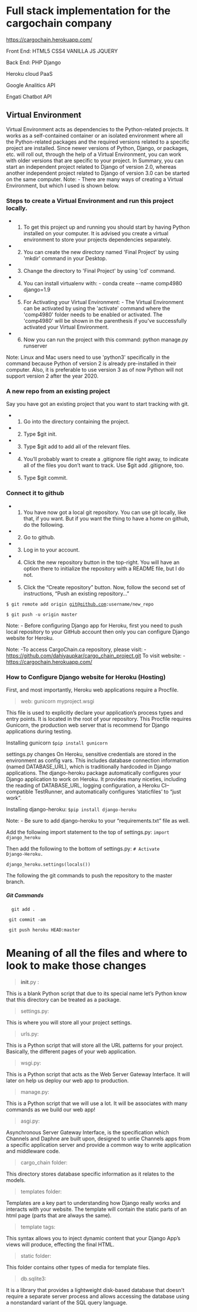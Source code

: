 <h1>Full stack implementation for the cargochain company</h1>

https://cargochain.herokuapp.com/

Front End: HTML5 CSS4 VANILLA JS JQUERY

Back End:  PHP Django 

Heroku cloud PaaS

Google Analitics API

Engati Chatbot API

<h2>Virtual Environment</h2>
Virtual Environment acts as dependencies to the Python-related projects. It works as a self-contained container or an isolated environment where all the Python-related packages and the required versions related to a specific project are installed. Since newer versions of Python, Django, or packages, etc. will roll out, through the help of a Virtual Environment, you can work with older versions that are specific to your project. In Summary, you can start an independent project related to Django of version 2.0, whereas another independent project related to Django of version 3.0 can be started on the same computer.
Note: - There are many ways of creating a Virtual Environment, but which I used is shown below.

<h3>Steps to create a Virtual Environment and run this project locally.</h3>

*	1.	To get this project up and running you should start by having Python installed on your computer. It is advised you create a virtual environment to store your projects dependencies separately.

* 	2.	You can create the new directory named 'Final Project' by using 'mkdir' command in your Desktop.

*	3.	Change the directory to 'Final Project' by using 'cd' command.
*	4.	You can install virtualenv with: -
	conda create --name comp4980 django=1.9
*	5.	For Activating your Virtual Environment: - The Virtual Environment can be activated by using the 'activate' command where the 'comp4980' folder needs to be enabled or activated. The 'comp4980' will be shown in the parenthesis if you've successfully activated your Virtual Environment.
*	6.	Now you can run the project with this command: python manage.py runserver
  
Note: Linux and Mac users need to use 'python3' specifically in the command because Python of version 2 is already pre-installed in their computer. Also, it is preferable to use version 3 as of now Python will not support version 2 after the year 2020.

<h3>A new repo from an existing project</h3>
Say you have got an existing project that you want to start tracking with git.


*	1.	Go into the directory containing the project.
*	2.	Type $git init.
*	3.	Type $git add to add all of the relevant files.
*	4.	You’ll probably want to create a .gitignore file right away, to indicate all of the files you don’t want to track. Use $git add .gitignore, too.
*	5.	Type $git commit.

<h3>Connect it to github</h3>

*	1.	You have now got a local git repository. You can use git locally, like that, if you want. But if you want the thing to have a home on github, do the following.
*	2.	Go to github.
*	3.	Log in to your account.
*	4.	Click the new repository button in the top-right. You will have an option there to initialize the repository with a README file, but I do not.
*	5.	Click the “Create repository” button.
Now, follow the second set of instructions, “Push an existing repository…”

<code>$ git remote add origin git@github.com:username/new_repo</code>

<code>$ git push -u origin master</code>

Note: - Before configuring Django app for Heroku, first you need to push local repository to your GitHub account then only you can configure Django website for Heroku. 

Note: -To access CargoChain.ca repository, 
please visit: -  https://github.com/dahiyaupkar/cargo_chain_project.git
To visit website: - https://cargochain.herokuapp.com/

<h3>How to Configure Django website for Heroku (Hosting)</h3>

First, and most importantly, Heroku web applications require a Procfile.
>	web: gunicorn myproject.wsgi

This file is used to explicitly declare your application’s process types and entry points. It is located in the root of your repository.
This Procfile requires Gunicorn, the production web server that is recommend for Django applications during testing.

Installing gunicorn
<code>$pip install gunicorn</code>

settings.py changes
On Heroku, sensitive credentials are stored in the environment as config vars. This includes database connection information (named DATABASE_URL), which is traditionally hardcoded in Django applications.
The django-heroku package automatically configures your Django application to work on Heroku. 
It provides many niceties, including the reading of DATABASE_URL, logging configuration, a Heroku CI–compatible TestRunner, and automatically configures ‘staticfiles’ to “just work”.

Installing django-heroku:
<code>$pip install django-heroku</code>

Note: - Be sure to add django-heroku to your “requirements.txt” file as well.

Add the following import statement to the top of settings.py:
<code>import django_heroku</code>

Then add the following to the bottom of settings.py:
<code># Activate Django-Heroku.</code>

<code>django_heroku.settings(locals())</code>

The following the git commands to push the repository to the master branch.
<H5>Git Commands</H5>
<code>	git add . </code>

<code>	git commit -am </code>

<code>	git push heroku HEAD:master</code>

<h1>Meaning of all the files and where to look to make those changes</h1>

>	__init__.py :

This is a blank Python script that due to its special name let’s Python know that this directory can be treated as a package.
>	settings.py: 

This is where you will store all your project settings.
>	urls.py: 

This is a Python script that will store all the URL patterns for your project. Basically, the different pages of your web application.
>	wsgi.py: 

This is a Python script that acts as the Web Server Gateway Interface. It will later on help us deploy our web app to production.
>	manage.py: 

This is a Python script that we will use a lot. It will be associates with many commands as we build our web app!
>	asgi.py: 

Asynchronous Server Gateway Interface, is the specification which Channels and Daphne are built upon, designed to untie Channels apps from a specific application server and provide a common way to write application and middleware code.
>	cargo_chain folder: 

This directory stores database specific information as it relates to the models.
>	templates folder: 

Templates are a key part to understanding how Django really works and interacts with your website. The template will contain the static parts of an html page (parts that are always the same).
>	template tags: 

This syntax allows you to inject dynamic content that your Django App’s views will produce, effecting the final HTML.
>	static folder: 

This folder contains other types of media for template files.
>	db.sqlite3: 

It is a library that provides a lightweight disk-based database that doesn't require a separate server process and allows accessing the database using a nonstandard variant of the SQL query language.
